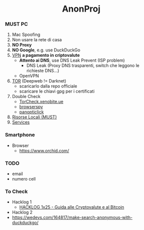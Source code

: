<h1 align="center">AnonProj</h1>

### MUST PC

1. Mac Spoofing
2. Non usare la rete di casa
3. **NO Proxy**
4. **NO Google**, e.g. use DuckDuckGo
5. [VPN](https://github.com/Jakkins/AnonProj/blob/master/VPN.md) **a pagamento in criptovalute**
    - **Attento ai DNS**, use DNS Leak Prevent (ISP problem)
      - DNS Leak (Proxy DNS trasparenti, switch che leggono le richieste DNS...)
    - OpenVPN
6. [TOR](https://github.com/Jakkins/AnonProj/blob/master/TOR.md) (Deepweb != Darknet)
    - scaricarlo dalla repo officiale
    - scaricare le chiavi gpg per i certificati
7. Double Check
    - [TorCheck.xenobite.ue](https://torcheck.xenobite.eu/)
    - [browserspy](http://browserspy.dk)
    - [panopticlick](https://panopticlick.eff.org/)
8. [Risorse Locali (MUST)](https://github.com/Jakkins/AnonProj/blob/master/LocalResource.md)
9. [Services](https://github.com/Jakkins/AnonProj/blob/master/Services.md)

### Smartphone

- Browser
    - https://www.orchid.com/

### TODO

- email
- numero cell

### To Check

- Hacklog 1
    - [HACKLOG 1x25 - Guida alle Cryptovalute e al Bitcoin](https://www.youtube.com/watch?v=ERwv2Q_F0LA&list=PLYkvirnokewhbPaVM8Ykaj1JVnTPfdMzE&index=27)
- Hacklog 2
- https://wedevs.com/164817/make-search-anonymous-with-duckduckgo/
